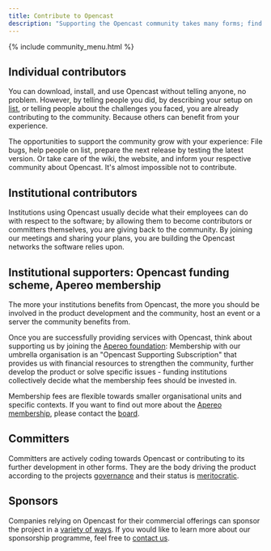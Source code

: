 ```yaml
---
title: Contribute to Opencast
description: "Supporting the Opencast community takes many forms; find out what you can do to help"
---
```

{% include community_menu.html %}

## Individual contributors
You can download, install, and use Opencast without telling anyone, no problem. However, by telling people you did, by describing your setup on [list](https://opencast.org/communication), or telling people about the challenges you faced, you are already contributing to the community. Because others can benefit from your experience. 

The opportunities to support the community grow with your experience: File bugs, help people on list, prepare the next release by testing the latest version. Or take care of the wiki, the website, and inform your respective community about Opencast. It's almost impossible not to contribute.

## Institutional contributors
Institutions using Opencast usually decide what their employees can do with respect to the software; by allowing them to become contributors or committers themselves, you are giving back to the community. By joining our meetings and sharing your plans,
you are building the Opencast networks the software relies upon.

## Institutional supporters: Opencast funding scheme, Apereo membership
The more your institutions benefits from Opencast, the more you should be involved in the product development and the community, host an event or a server the community benefits from.

Once you are successfully providing services with Opencast, think about supporting us by joining the [Apereo foundation](http://apereo.org/): 
Membership with our umbrella organisation is an "Opencast Supporting Subscription" that provides us with financial resources to strengthen the community, further develop the product or solve specific issues - funding institutions collectively decide what the membership fees should be invested in. 

Membership fees are flexible towards smaller organisational units and specific contexts. If you want to find out more about the [Apereo membership](https://www.apereo.org/content/apereo-membership), please contact the [board](mailto:schulte@id.ethz.ch).

## Committers
Committers are actively coding towards Opencast or contributing to its further development in other forms. 
They are the body driving the product according to the projects [governance](https://opencast.org/governance.html) and their status is 
[meritocratic](https://docs.opencast.org/develop/developer/committer/).

## Sponsors
Companies relying on Opencast for their commercial offerings can sponsor the project in a [variety of ways](assets/img/opencast_sponsorship_programme.pdf). If you would like to learn more about our sponsorship programme, feel free to [contact us](mailto:schulte@id.ethz.ch).
